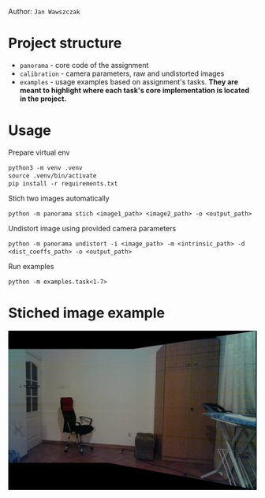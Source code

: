 Author: `Jan Wawszczak`

# Project structure
 - `panorama` - core code of the assignment
 - `calibration` - camera parameters, raw and undistorted images
 - `examples` - usage examples based on assignment's tasks. **They are meant to highlight where each task's core implementation is located in the project.**

# Usage
Prepare virtual env
```
python3 -m venv .venv
source .venv/bin/activate
pip install -r requirements.txt
```
Stich two images automatically
```
python -m panorama stich <image1_path> <image2_path> -o <output_path>
```
Undistort image using provided camera parameters
```
python -m panorama undistort -i <image_path> -m <intrinsic_path> -d <dist_coeffs_path> -o <output_path>
```

Run examples
```
python -m examples.task<1-7>
```

# Stiched image example
<img src=stiched.png></img>